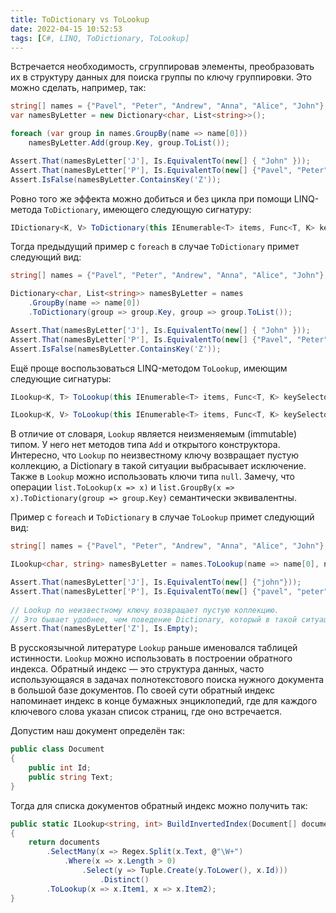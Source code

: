 ```yaml
---
title: ToDictionary vs ToLookup
date: 2022-04-15 10:52:53
tags: [C#, LINQ, ToDictionary, ToLookup]
---
```


Встречается необходимость, сгруппировав элементы, преобразовать их в структуру данных для поиска группы по ключу группировки. Это можно сделать, например, так:

``` csharp
string[] names = {"Pavel", "Peter", "Andrew", "Anna", "Alice", "John"};
var namesByLetter = new Dictionary<char, List<string>>();

foreach (var group in names.GroupBy(name => name[0]))
	namesByLetter.Add(group.Key, group.ToList());

Assert.That(namesByLetter['J'], Is.EquivalentTo(new[] { "John" }));
Assert.That(namesByLetter['P'], Is.EquivalentTo(new[] {"Pavel", "Peter"}));
Assert.IsFalse(namesByLetter.ContainsKey('Z'));
```

Ровно того же эффекта можно добиться и без цикла при помощи LINQ-метода ```ToDictionary```, имеющего следующую сигнатуру:

``` csharp
IDictionary<K, V> ToDictionary(this IEnumerable<T> items, Func<T, K> keySelector, Func<T, V> valueSelector)
```

Тогда предыдущий пример с ```foreach``` в случае ```ToDictionary``` примет следующий вид:

``` csharp
string[] names = {"Pavel", "Peter", "Andrew", "Anna", "Alice", "John"};

Dictionary<char, List<string>> namesByLetter = names
	.GroupBy(name => name[0])
	.ToDictionary(group => group.Key, group => group.ToList());

Assert.That(namesByLetter['J'], Is.EquivalentTo(new[] { "John" }));
Assert.That(namesByLetter['P'], Is.EquivalentTo(new[] {"Pavel", "Peter"}));
Assert.IsFalse(namesByLetter.ContainsKey('Z'));
```

Ещё проще воспользоваться LINQ-методом ```ToLookup```, имеющим следующие сигнатуры:

``` csharp
ILookup<K, T> ToLookup(this IEnumerable<T> items, Func<T, K> keySelector)
```
``` csharp
ILookup<K, V> ToLookup(this IEnumerable<T> items, Func<T, K> keySelector, Func<T, V> valueSelector)
```

В отличие от словаря, ```Lookup``` является неизменяемым (immutable) типом. У него нет методов типа ```Add``` и открытого конструктора. Интересно, что ```Lookup``` по неизвестному ключу возвращает пустую коллекцию, а Dictionary в такой ситуации выбрасывает исключение. Также в ```Lookup``` можно использовать ключи типа ```null```.
Замечу, что операции ```list.ToLookup(x => x)``` и ```list.GroupBy(x => x).ToDictionary(group => group.Key)``` семантически эквивалентны.

Пример с ```foreach``` и ```ToDictionary``` в случае ```ToLookup``` примет следующий вид:

``` csharp
string[] names = {"Pavel", "Peter", "Andrew", "Anna", "Alice", "John"};

ILookup<char, string> namesByLetter = names.ToLookup(name => name[0], name => name.ToLower());

Assert.That(namesByLetter['J'], Is.EquivalentTo(new[] {"john"}));
Assert.That(namesByLetter['P'], Is.EquivalentTo(new[] {"pavel", "peter"}));
			
// Lookup по неизвестному ключу возвращает пустую коллекцию. 
// Это бывает удобнее, чем поведение Dictionary, который в такой ситуации бросает исключение.
Assert.That(namesByLetter['Z'], Is.Empty);
```

В русскоязычной литературе ```Lookup``` раньше именовался таблицей истинности. ```Lookup``` можно использовать в построении обратного индекса. Обратный индекс — это структура данных, часто использующаяся в задачах полнотекстового поиска нужного документа в большой базе документов. По своей сути обратный индекс напоминает индекс в конце бумажных энциклопедий, где для каждого ключевого слова указан список страниц, где оно встречается.

Допустим наш документ определён так:

``` csharp
public class Document
{
	public int Id;
	public string Text;
}
```

Тогда для списка документов обратный индекс можно получить так:

``` csharp
public static ILookup<string, int> BuildInvertedIndex(Document[] documents)
{
    return documents
        .SelectMany(x => Regex.Split(x.Text, @"\W+")
		    .Where(x => x.Length > 0)
		        .Select(y => Tuple.Create(y.ToLower(), x.Id)))
		            .Distinct()
        .ToLookup(x => x.Item1, x => x.Item2);
}
```
